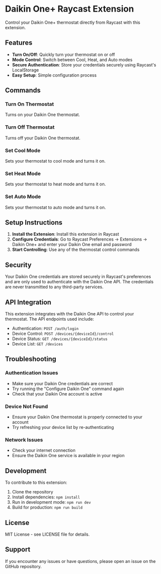 # Daikin One+ Raycast Extension

Control your Daikin One+ thermostat directly from Raycast with this extension.

## Features

- **Turn On/Off**: Quickly turn your thermostat on or off
- **Mode Control**: Switch between Cool, Heat, and Auto modes
- **Secure Authentication**: Store your credentials securely using Raycast's LocalStorage
- **Easy Setup**: Simple configuration process

## Commands

### Turn On Thermostat
Turns on your Daikin One thermostat.

### Turn Off Thermostat
Turns off your Daikin One thermostat.

### Set Cool Mode
Sets your thermostat to cool mode and turns it on.

### Set Heat Mode
Sets your thermostat to heat mode and turns it on.

### Set Auto Mode
Sets your thermostat to auto mode and turns it on.

## Setup Instructions

1. **Install the Extension**: Install this extension in Raycast
2. **Configure Credentials**: Go to Raycast Preferences → Extensions → Daikin One+ and enter your Daikin One email and password
3. **Start Controlling**: Use any of the thermostat control commands

## Security

Your Daikin One credentials are stored securely in Raycast's preferences and are only used to authenticate with the Daikin One API. The credentials are never transmitted to any third-party services.

## API Integration

This extension integrates with the Daikin One API to control your thermostat. The API endpoints used include:

- Authentication: `POST /auth/login`
- Device Control: `POST /devices/{deviceId}/control`
- Device Status: `GET /devices/{deviceId}/status`
- Device List: `GET /devices`

## Troubleshooting

### Authentication Issues
- Make sure your Daikin One credentials are correct
- Try running the "Configure Daikin One" command again
- Check that your Daikin One account is active

### Device Not Found
- Ensure your Daikin One thermostat is properly connected to your account
- Try refreshing your device list by re-authenticating

### Network Issues
- Check your internet connection
- Ensure the Daikin One service is available in your region

## Development

To contribute to this extension:

1. Clone the repository
2. Install dependencies: `npm install`
3. Run in development mode: `npm run dev`
4. Build for production: `npm run build`

## License

MIT License - see LICENSE file for details.

## Support

If you encounter any issues or have questions, please open an issue on the GitHub repository.